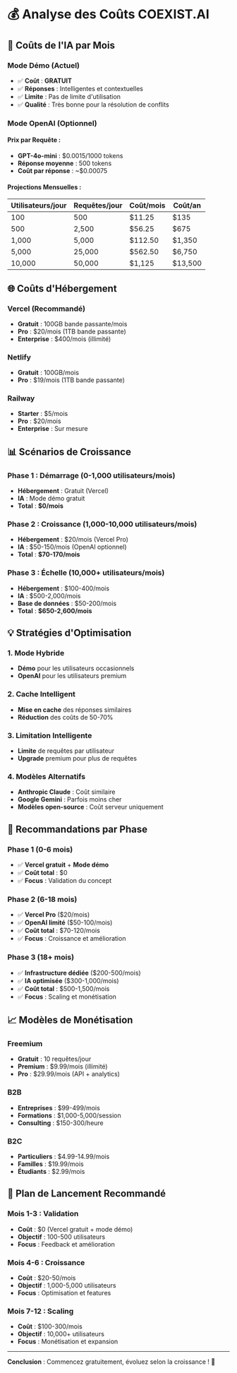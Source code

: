 # 💰 Analyse des Coûts COEXIST.AI

## 🤖 **Coûts de l'IA par Mois**

### **Mode Démo (Actuel)**
- ✅ **Coût** : **GRATUIT**
- ✅ **Réponses** : Intelligentes et contextuelles
- ✅ **Limite** : Pas de limite d'utilisation
- ✅ **Qualité** : Très bonne pour la résolution de conflits

### **Mode OpenAI (Optionnel)**

#### **Prix par Requête :**
- **GPT-4o-mini** : $0.0015/1000 tokens
- **Réponse moyenne** : 500 tokens
- **Coût par réponse** : ~$0.00075

#### **Projections Mensuelles :**

| Utilisateurs/jour | Requêtes/jour | Coût/mois | Coût/an |
|-------------------|---------------|-----------|---------|
| 100               | 500           | $11.25    | $135    |
| 500               | 2,500         | $56.25    | $675    |
| 1,000             | 5,000         | $112.50   | $1,350  |
| 5,000             | 25,000        | $562.50   | $6,750  |
| 10,000            | 50,000        | $1,125    | $13,500 |

## 🌐 **Coûts d'Hébergement**

### **Vercel (Recommandé)**
- **Gratuit** : 100GB bande passante/mois
- **Pro** : $20/mois (1TB bande passante)
- **Enterprise** : $400/mois (illimité)

### **Netlify**
- **Gratuit** : 100GB/mois
- **Pro** : $19/mois (1TB bande passante)

### **Railway**
- **Starter** : $5/mois
- **Pro** : $20/mois
- **Enterprise** : Sur mesure

## 📊 **Scénarios de Croissance**

### **Phase 1 : Démarrage (0-1,000 utilisateurs/mois)**
- **Hébergement** : Gratuit (Vercel)
- **IA** : Mode démo gratuit
- **Total** : **$0/mois**

### **Phase 2 : Croissance (1,000-10,000 utilisateurs/mois)**
- **Hébergement** : $20/mois (Vercel Pro)
- **IA** : $50-150/mois (OpenAI optionnel)
- **Total** : **$70-170/mois**

### **Phase 3 : Échelle (10,000+ utilisateurs/mois)**
- **Hébergement** : $100-400/mois
- **IA** : $500-2,000/mois
- **Base de données** : $50-200/mois
- **Total** : **$650-2,600/mois**

## 💡 **Stratégies d'Optimisation**

### **1. Mode Hybride**
- **Démo** pour les utilisateurs occasionnels
- **OpenAI** pour les utilisateurs premium

### **2. Cache Intelligent**
- **Mise en cache** des réponses similaires
- **Réduction** des coûts de 50-70%

### **3. Limitation Intelligente**
- **Limite** de requêtes par utilisateur
- **Upgrade** premium pour plus de requêtes

### **4. Modèles Alternatifs**
- **Anthropic Claude** : Coût similaire
- **Google Gemini** : Parfois moins cher
- **Modèles open-source** : Coût serveur uniquement

## 🎯 **Recommandations par Phase**

### **Phase 1 (0-6 mois)**
- ✅ **Vercel gratuit** + **Mode démo**
- ✅ **Coût total** : $0
- ✅ **Focus** : Validation du concept

### **Phase 2 (6-18 mois)**
- ✅ **Vercel Pro** ($20/mois)
- ✅ **OpenAI limité** ($50-100/mois)
- ✅ **Coût total** : $70-120/mois
- ✅ **Focus** : Croissance et amélioration

### **Phase 3 (18+ mois)**
- ✅ **Infrastructure dédiée** ($200-500/mois)
- ✅ **IA optimisée** ($300-1,000/mois)
- ✅ **Coût total** : $500-1,500/mois
- ✅ **Focus** : Scaling et monétisation

## 📈 **Modèles de Monétisation**

### **Freemium**
- **Gratuit** : 10 requêtes/jour
- **Premium** : $9.99/mois (illimité)
- **Pro** : $29.99/mois (API + analytics)

### **B2B**
- **Entreprises** : $99-499/mois
- **Formations** : $1,000-5,000/session
- **Consulting** : $150-300/heure

### **B2C**
- **Particuliers** : $4.99-14.99/mois
- **Familles** : $19.99/mois
- **Étudiants** : $2.99/mois

## 🚀 **Plan de Lancement Recommandé**

### **Mois 1-3 : Validation**
- **Coût** : $0 (Vercel gratuit + mode démo)
- **Objectif** : 100-500 utilisateurs
- **Focus** : Feedback et amélioration

### **Mois 4-6 : Croissance**
- **Coût** : $20-50/mois
- **Objectif** : 1,000-5,000 utilisateurs
- **Focus** : Optimisation et features

### **Mois 7-12 : Scaling**
- **Coût** : $100-300/mois
- **Objectif** : 10,000+ utilisateurs
- **Focus** : Monétisation et expansion

---

**Conclusion** : Commencez gratuitement, évoluez selon la croissance ! 🎯

